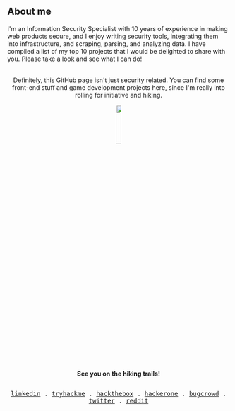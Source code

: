 
<!-- <img align="left" width="15%" height="15%" src="https://user-images.githubusercontent.com/15785609/212919947-9b699845-25aa-42b3-9420-33d8cd48c661.png"> -->

<!--  ###  <h4><p align="center">  Are you looking for a reliable information security engineer with a decade of experience? Look no further!</p></h4>
##
<p align="center">
I specialize in making web products secure and successfully mitigated security risks in various projects.
</p>
<br>
<br> -->

## About me
I'm an Information Security Specialist with 10 years of experience in making web products secure, and I enjoy writing security tools, integrating them into infrastructure, and scraping, parsing, and analyzing data. I have compiled a list of my top 10 projects that I would be delighted to share with you. Please take a look and see what I can do!
<br>
<br>
</p>
<!-- <details>
  <summary> Actuator Discovery Tool </summary>
    Security tool written in Python which allows to discover Actuator Spring Boot endpoints.
</details>   

<!-- <details>
  <summary> 1: {Placeholder} </summary>
    {Placeholder}
</details>   

<details>
  <summary> 2: {Placeholder} </summary>
    {Placeholder}
</details>   

<details>
  <summary> 3: {Placeholder} </summary>
    {Placeholder}
</details>   

<details>
  <summary> 4: {Placeholder} </summary>
    {Placeholder}
</details>   

<details>
  <summary> 5: {Placeholder} </summary>
    {Placeholder}
</details>   

<details>
  <summary> 6: {Placeholder} </summary>
    {Placeholder}
</details>   

<details>
  <summary> 7: {Placeholder} </summary>
    {Placeholder}
</details>   

<details>
  <summary> 8: {Placeholder} </summary>
    {Placeholder}
</details>   

<details>
  <summary> 9: {Placeholder} </summary>
    {Placeholder}
</details>  
<br> --> 

<p align="center">
Definitely, this GitHub page isn't just security related. You can find some front-end stuff and game development projects here, since I'm really into rolling for initiative and hiking.
</p>

<p align="center">
<img width="15%" height="15%" src="https://user-images.githubusercontent.com/15785609/212934163-234819b0-a67e-42dd-8f59-f5f1bd16203b.png">
</p>

<p align="center">
<b>See you on the hiking trails!</b>
</p>

##

<p align="center">
  <!-- Monospace Font -->
  <samp>
    <a href="https://google.com">linkedin</a> .
    <a href="https://google.com">tryhackme</a> .
    <a href="https://google.com">hackthebox</a> .
    <a href="https://google.com">hackerone</a> .
    <a href="https://google.com">bugcrowd</a> .
    <a href="https://google.com">twitter</a> .
    <a href="https://google.com">reddit</a>
  </samp>
</p>
